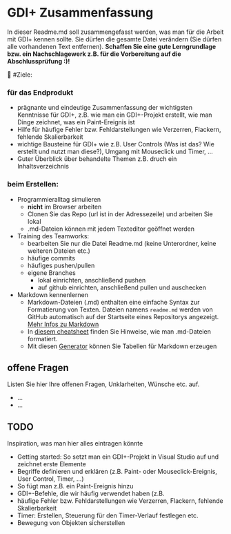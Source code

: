 # GDI+ Zusammenfassung
In dieser Readme.md soll zusammengefasst werden, was man für die Arbeit mit GDI+ kennen sollte.  Sie dürfen die gesamte Datei verändern (Sie dürfen alle vorhandenen Text entfernen). 
**Schaffen Sie eine gute Lerngrundlage bzw. ein Nachschlagewerk z.B. für die Vorbereitung auf die Abschlussprüfung :)!**


:dart: #Ziele:
### für das Endprodukt
- prägnante und eindeutige Zusammenfassung der wichtigsten Kenntnisse für GDI+, z.B. wie man ein GDI+-Projekt erstellt, wie man Dinge zeichnet, was ein Paint-Ereignis ist
- Hilfe für häufige Fehler bzw. Fehldarstellungen wie Verzerren, Flackern, fehlende Skalierbarkeit
- wichtige Bausteine für GDI+ wie z.B. User Controls (Was ist das? Wie erstellt und nutzt man diese?), Umgang mit Mouseclick und Timer, ...
- Guter Überblick über behandelte Themen z.B. druch ein Inhaltsverzeichnis
### beim Erstellen:
- Programmieralltag simulieren
  - **nicht** im Browser arbeiten
  - Clonen Sie das Repo (url ist in der Adressezeile) und arbeiten Sie lokal
  - .md-Dateien können mit jedem Texteditor geöffnet werden
- Training des Teamworks: 
  - bearbeiten Sie nur die Datei Readme.md (keine Unterordner, keine weiteren Dateien etc.)
  - häufige commits
  - häufiges pushen/pullen
  - eigene Branches
    - lokal einrichten, anschließend pushen
    - auf github einrichten, anschließend pullen und auschecken
- Markdown kennenlernen
  - Markdown-Dateien (.md) enthalten eine einfache Syntax zur Formatierung von Texten. Dateien namens `readme.md` werden von GitHub automatisch auf der Startseite eines Repositorys angezeigt. [Mehr Infos zu Markdown](https://oliverbrux.de/blog/markdown-was-ist-das-eigentlich)
  - In [diesem cheatsheet](https://github.com/adam-p/markdown-here/wiki/Markdown-Cheatsheet) finden Sie Hinweise, wie man .md-Dateien formatiert.
  - Mit diesen [Generator](https://www.tablesgenerator.com/markdown_tables) können Sie Tabellen für Markdown erzeugen


## offene Fragen
Listen Sie hier Ihre offenen Fragen, Unklarheiten, Wünsche etc. auf.
- ...
- ...

## TODO
Inspiration, was man hier alles eintragen könnte
- Getting started: So setzt man ein GDI+-Projekt in Visual Studio auf und zeichnet erste Elemente
- Begriffe definieren und erklären (z.B. Paint- oder Mouseclick-Ereignis, User Control, Timer, ...)
- So fügt man z.B. ein Paint-Ereignis hinzu
- GDI+-Befehle, die wir häufig verwendet haben (z.B. 
- häufige Fehler bzw. Fehldarstellungen wie Verzerren, Flackern, fehlende Skalierbarkeit
- Timer: Erstellen, Steuerung für den Timer-Verlauf festlegen etc.
- Bewegung von Objekten sicherstellen
